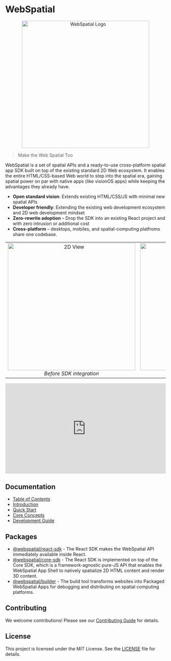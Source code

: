 # WebSpatial

<div align="center">
  <img src="docs/assets/logo.png" alt="WebSpatial Logo" width="400"/>
</div>

> Make the Web Spatial Too

WebSpatial is a set of spatial APIs and a ready-to-use cross-platform spatial app SDK built on top of the existing standard 2D Web ecosystem. It enables the entire HTML/CSS-based Web world to step into the spatial era, gaining spatial power on par with native apps (like visionOS apps) while keeping the advantages they already have.

- **Open standard vision**: Extends existing HTML/CSS/JS with minimal new spatial APIs
- **Developer friendly**: Extending the existing web development ecosystem and 2D web development mindset
- **Zero-rewrite adoption** – Drop the SDK into an existing React project and with zero intrusion or additional cost
- **Cross-platform** – desktops, mobiles, and spatial-computing platfroms share one codebase.

<div align="center">
  <table>
    <tr>
      <td align="center">
        <img src="docs/assets/screenshot-desktop.png" alt="2D View" width="400"/>
        <em>Before SDK integration</em>
      </td>
      <td align="center">
        <img src="docs/assets/screenshot-spatial.png" alt="Spatial View" width="400"/>
        <em>After SDK integration</em>
      </td>
    </tr>
  </table>
</div>

<!-- 示例：如何嵌入 YouTube 视频 -->
<!-- 将 YouTube 视频链接中的 watch?v= 替换为 embed/ -->
<!-- 例如：https://www.youtube.com/watch?v=VIDEO_ID 变为 https://www.youtube.com/embed/VIDEO_ID -->
<div align="center" style="width: 100%; max-width: 860px;">
  <iframe style="width: 100%; aspect-ratio: 16/9;" src="https://www.youtube.com/embed/QRWjRoKKuXI?si=Ml3wuNE8itxTXCMf" title="YouTube video player" frameborder="0" allow="accelerometer; autoplay; clipboard-write; encrypted-media; gyroscope; picture-in-picture; web-share" referrerpolicy="strict-origin-when-cross-origin" allowfullscreen></iframe>
</div>

## Documentation

- [Table of Contents](docs/en/README.md)
- [Introduction](docs/en/introduction/README.md)
- [Quick Start](docs/en/quick-start/README.md)
- [Core Concepts](docs/en/core-concepts/README.md)
- [Development Guide](docs/en/development-guide/README.md)

## Packages

- [@webspatial/react-sdk](packages/react/README.md) - The React SDK makes the WebSpatial API immediately available inside React.
- [@webspatial/core-sdk](packages/core/README.md) - The React SDK is implemented on top of the Core SDK, which is a framework-agnostic pure-JS API that enables the WebSpatial App Shell to natively spatialize 2D HTML content and render 3D content.
- [@webspatial/builder](packages/cli/README.md) - The build tool transforms websites into Packaged WebSpatial Apps for debugging and distributing on spatial computing platforms.

## Contributing

We welcome contributions! Please see our [Contributing Guide](CONTRIBUTING.md) for details.

## License

This project is licensed under the MIT License. See the [LICENSE](LICENSE) file for details.
